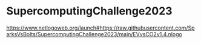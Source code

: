 # SupercomputingChallenge2023
https://www.netlogoweb.org/launch#https://raw.githubusercontent.com/SparksVsBolts/SupercomputingChallenge2023/main/EVvsCO2v1.4.nlogo
